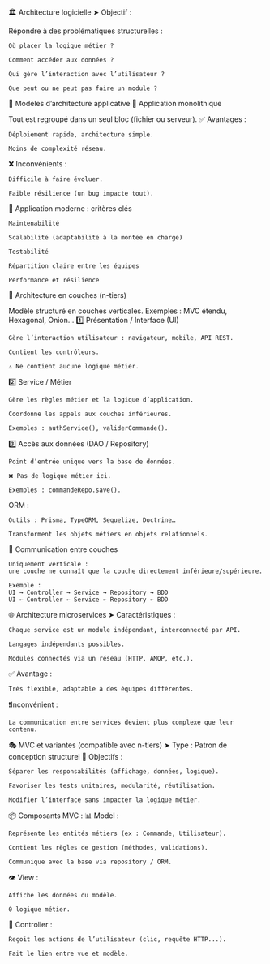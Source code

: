 🏛️ Architecture logicielle
➤ Objectif :

Répondre à des problématiques structurelles :

    Où placer la logique métier ?

    Comment accéder aux données ?

    Qui gère l’interaction avec l’utilisateur ?

    Que peut ou ne peut pas faire un module ?

🧱 Modèles d’architecture applicative
🔹 Application monolithique

Tout est regroupé dans un seul bloc (fichier ou serveur).
✅ Avantages :

    Déploiement rapide, architecture simple.

    Moins de complexité réseau.

❌ Inconvénients :

    Difficile à faire évoluer.

    Faible résilience (un bug impacte tout).

🔹 Application moderne : critères clés

    Maintenabilité

    Scalabilité (adaptabilité à la montée en charge)

    Testabilité

    Répartition claire entre les équipes

    Performance et résilience

📐 Architecture en couches (n-tiers)

Modèle structuré en couches verticales.
Exemples : MVC étendu, Hexagonal, Onion…
1️⃣ Présentation / Interface (UI)

    Gère l’interaction utilisateur : navigateur, mobile, API REST.

    Contient les contrôleurs.

    ⚠️ Ne contient aucune logique métier.

2️⃣ Service / Métier

    Gère les règles métier et la logique d’application.

    Coordonne les appels aux couches inférieures.

    Exemples : authService(), validerCommande().

3️⃣ Accès aux données (DAO / Repository)

    Point d’entrée unique vers la base de données.

    ❌ Pas de logique métier ici.

    Exemples : commandeRepo.save().

ORM :

    Outils : Prisma, TypeORM, Sequelize, Doctrine…

    Transforment les objets métiers en objets relationnels.

🔁 Communication entre couches

    Uniquement verticale :
    une couche ne connaît que la couche directement inférieure/supérieure.

    Exemple :
    UI → Controller → Service → Repository → BDD
    UI ← Controller ← Service ← Repository ← BDD

🌐 Architecture microservices
➤ Caractéristiques :

    Chaque service est un module indépendant, interconnecté par API.

    Langages indépendants possibles.

    Modules connectés via un réseau (HTTP, AMQP, etc.).

✅ Avantage :

    Très flexible, adaptable à des équipes différentes.

❗Inconvénient :

    La communication entre services devient plus complexe que leur contenu.

🎭 MVC et variantes (compatible avec n-tiers)
➤ Type : Patron de conception structurel
🎯 Objectifs :

    Séparer les responsabilités (affichage, données, logique).

    Favoriser les tests unitaires, modularité, réutilisation.

    Modifier l’interface sans impacter la logique métier.

📦 Composants MVC :
📊 Model :

    Représente les entités métiers (ex : Commande, Utilisateur).

    Contient les règles de gestion (méthodes, validations).

    Communique avec la base via repository / ORM.

👁 View :

    Affiche les données du modèle.

    0 logique métier.

🧭 Controller :

    Reçoit les actions de l’utilisateur (clic, requête HTTP...).

    Fait le lien entre vue et modèle.